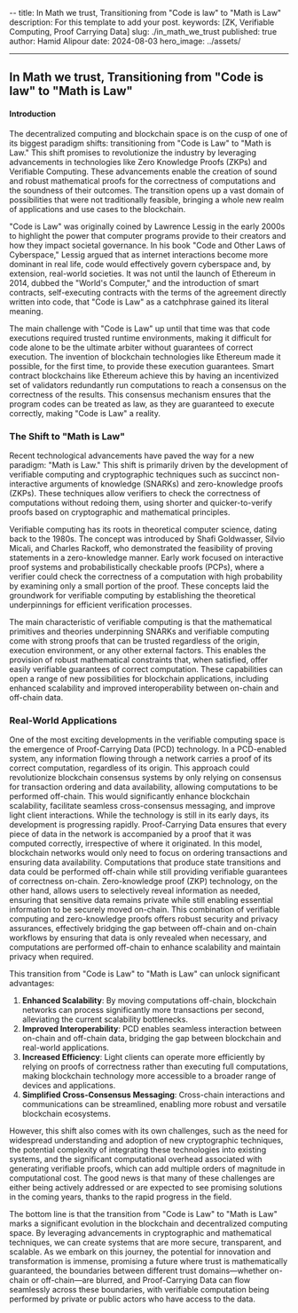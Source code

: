 --
title: In Math we trust, Transitioning from "Code is law" to "Math is Law"
description: For this template to add your post.
keywords: [ZK, Verifiable Computing, Proof Carrying Data]
slug: ./in_math_we_trust
published: true
author: Hamid Alipour
date: 2024-08-03
hero_image: ../assets/

---

## In Math we trust, Transitioning from "Code is law" to "Math is Law"

#### Introduction

The decentralized computing and blockchain space is on the cusp of one of its biggest paradigm shifts: transitioning from "Code is Law" to "Math is Law." This shift promises to revolutionize the industry by leveraging advancements in technologies like Zero Knowledge Proofs (ZKPs) and Verifiable Computing. These advancements enable the creation of sound and robust mathematical proofs for the correctness of computations and the soundness of their outcomes. The transition opens up a vast domain of possibilities that were not traditionally feasible, bringing a whole new realm of applications and use cases to the blockchain.

"Code is Law" was originally coined by Lawrence Lessig in the early 2000s to highlight the power that computer programs provide to their creators and how they impact societal governance. In his book "Code and Other Laws of Cyberspace," Lessig argued that as internet interactions become more dominant in real life, code would effectively govern cyberspace and, by extension, real-world societies. It was not until the launch of Ethereum in 2014, dubbed the "World's Computer," and the introduction of smart contracts, self-executing contracts with the terms of the agreement directly written into code, that "Code is Law" as a catchphrase gained its literal meaning.

The main challenge with "Code is Law" up until that time was that code executions required trusted runtime environments, making it difficult for code alone to be the ultimate arbiter without guarantees of correct execution. The invention of blockchain technologies like Ethereum made it possible, for the first time, to provide these execution guarantees. Smart contract blockchains like Ethereum achieve this by having an incentivized set of validators redundantly run computations to reach a consensus on the correctness of the results. This consensus mechanism ensures that the program codes can be treated as law, as they are guaranteed to execute correctly, making "Code is Law" a reality.

### The Shift to "Math is Law"

Recent technological advancements have paved the way for a new paradigm: "Math is Law." This shift is primarily driven by the development of verifiable computing and cryptographic techniques such as succinct non-interactive arguments of knowledge (SNARKs) and zero-knowledge proofs (ZKPs). These techniques allow verifiers to check the correctness of computations without redoing them, using shorter and quicker-to-verify proofs based on cryptographic and mathematical principles.

Verifiable computing has its roots in theoretical computer science, dating back to the 1980s. The concept was introduced by Shafi Goldwasser, Silvio Micali, and Charles Rackoff, who demonstrated the feasibility of proving statements in a zero-knowledge manner. Early work focused on interactive proof systems and probabilistically checkable proofs (PCPs), where a verifier could check the correctness of a computation with high probability by examining only a small portion of the proof. These concepts laid the groundwork for verifiable computing by establishing the theoretical underpinnings for efficient verification processes.

The main characteristic of verifiable computing is that the mathematical primitives and theories underpinning SNARKs and verifiable computing come with strong proofs that can be trusted regardless of the origin, execution environment, or any other external factors. This enables the provision of robust mathematical constraints that, when satisfied, offer easily verifiable guarantees of correct computation. These capabilities can open a range of new possibilities for blockchain applications, including enhanced scalability and improved interoperability between on-chain and off-chain data.

### Real-World Applications

One of the most exciting developments in the verifiable computing space is the emergence of Proof-Carrying Data (PCD) technology. In a PCD-enabled system, any information flowing through a network carries a proof of its correct computation, regardless of its origin. This approach could revolutionize blockchain consensus systems by only relying on consensus for transaction ordering and data availability, allowing computations to be performed off-chain. This would significantly enhance blockchain scalability, facilitate seamless cross-consensus messaging, and improve light client interactions. While the technology is still in its early days, its development is progressing rapidly.
Proof-Carrying Data ensures that every piece of data in the network is accompanied by a proof that it was computed correctly, irrespective of where it originated. In this model, blockchain networks would only need to focus on ordering transactions and ensuring data availability. Computations that produce state transitions and data could be performed off-chain while still providing verifiable guarantees of correctness on-chain. Zero-knowledge proof (ZKP) technology, on the other hand, allows users to selectively reveal information as needed, ensuring that sensitive data remains private while still enabling essential information to be securely moved on-chain. This combination of verifiable computing and zero-knowledge proofs offers robust security and privacy assurances, effectively bridging the gap between off-chain and on-chain workflows by ensuring that data is only revealed when necessary, and computations are performed off-chain to enhance scalability and maintain privacy when required.

This transition from "Code is Law" to "Math is Law" can unlock significant advantages:

1. **Enhanced Scalability**: By moving computations off-chain, blockchain networks can process significantly more transactions per second, alleviating the current scalability bottlenecks.
2. **Improved Interoperability**: PCD enables seamless interaction between on-chain and off-chain data, bridging the gap between blockchain and real-world applications.
3. **Increased Efficiency**: Light clients can operate more efficiently by relying on proofs of correctness rather than executing full computations, making blockchain technology more accessible to a broader range of devices and applications.
4. **Simplified Cross-Consensus Messaging**: Cross-chain interactions and communications can be streamlined, enabling more robust and versatile blockchain ecosystems.

However, this shift also comes with its own challenges, such as the need for widespread understanding and adoption of new cryptographic techniques, the potential complexity of integrating these technologies into existing systems, and the significant computational overhead associated with generating verifiable proofs, which can add multiple orders of magnitude in computational cost. The good news is that many of these challenges are either being actively addressed or are expected to see promising solutions in the coming years, thanks to the rapid progress in the field.

The bottom line is that the transition from "Code is Law" to "Math is Law" marks a significant evolution in the blockchain and decentralized computing space. By leveraging advancements in cryptographic and mathematical techniques, we can create systems that are more secure, transparent, and scalable. As we embark on this journey, the potential for innovation and transformation is immense, promising a future where trust is mathematically guaranteed, the boundaries between different trust domains—whether on-chain or off-chain—are blurred, and Proof-Carrying Data can flow seamlessly across these boundaries, with verifiable computation being performed by private or public actors who have access to the data.
